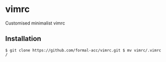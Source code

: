 # vimrc
Customised minimalist vimrc


## Installation
``
$ git clone https://github.com/formal-acc/vimrc.git
$ mv vimrc/.vimrc /
``
